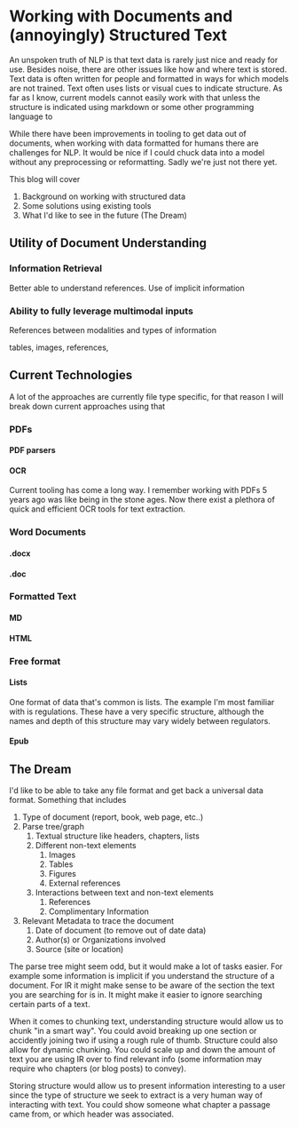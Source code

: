 # Working with Documents and (annoyingly) Structured Text

An unspoken truth of NLP is that text data is rarely just nice and ready for use. Besides noise, there are other issues like how and where text is stored. Text data is often 
written for people and formatted in ways for which models are not trained. Text often uses lists or visual cues to indicate structure. As far as I know, current models cannot easily work with that unless
the structure is indicated using markdown or some other programming language to 

While there have been improvements in tooling to get data out of documents, when working with data formatted for humans there are 
challenges for NLP. It would be nice if I could chuck data into a model without any preprocessing or reformatting. Sadly we're just not there yet.


This blog will cover 

1. Background on working with structured data
2. Some solutions using existing tools
3. What I'd like to see in the future (The Dream)

## Utility of Document Understanding

### Information Retrieval

Better able to understand references. Use of implicit information

### Ability to fully leverage multimodal inputs

References between modalities and types of information

tables, images, references,

## Current Technologies

A lot of the approaches are currently file type specific, for that reason I will break down current approaches using that

### PDFs

#### PDF parsers

#### OCR

Current tooling has come a long way. I remember working with PDFs 5 years ago was like being in the stone ages. Now there exist a plethora
of quick and efficient OCR tools for text extraction.

### Word Documents

#### .docx

#### .doc

### Formatted Text

#### MD

#### HTML

### Free format

#### Lists

One format of data that's common is lists. The example I'm most familiar with is regulations. These have a very specific structure, although
the names and depth of this structure may vary widely between regulators.

#### Epub


##  The Dream

I'd like to be able to take any file format and get back a universal data format. Something that includes 
1. Type of document (report, book, web page, etc..)
2. Parse tree/graph
	1. Textual structure like headers, chapters, lists
	2. Different non-text elements
		1. Images
		2. Tables
		3. Figures
		4. External references
	3. Interactions between text and non-text elements
		1. References
		2. Complimentary Information
3. Relevant Metadata to trace the document
	1. Date of document (to remove out of date data)
	2. Author(s) or Organizations involved
	3. Source (site or location)

The parse tree might seem odd, but it would make a lot of tasks easier. For example some information is implicit if
you understand the structure of a document. For IR it might make sense to be aware of the section the text you are searching
for is in. It might make it easier to ignore searching certain parts of a text. 

When it comes to chunking text, understanding structure would allow us to chunk "in a smart way". You could avoid breaking up
one section or accidently joining two if using a rough rule of thumb. Structure could also allow for dynamic chunking. You could scale
up and down the amount of text you are using IR over to find relevant info (some information may require who chapters (or blog posts) to convey).

Storing structure would allow us to present information interesting to a user since the type of structure we seek to extract is a 
very human way of interacting with text. You could show someone what chapter a passage came from, or which header was associated.

